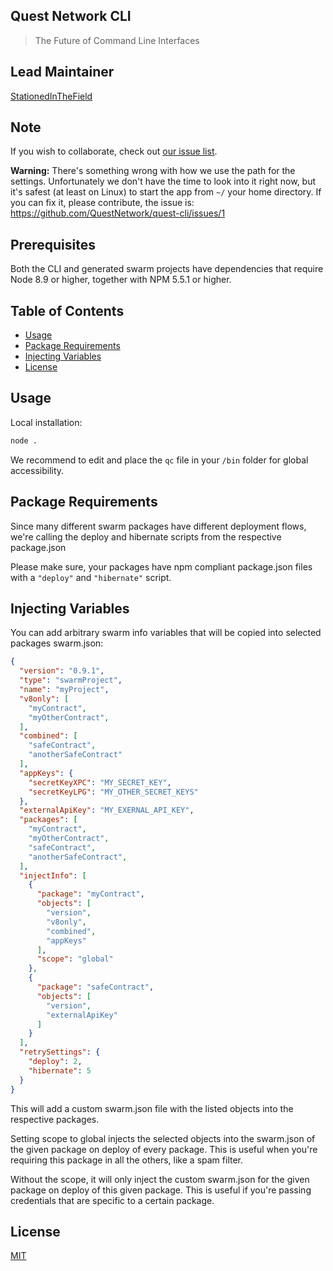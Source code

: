 ## Quest Network CLI
> The Future of Command Line Interfaces

## Lead Maintainer

[StationedInTheField](https://github.com/StationedInTheField)

## Note
If you wish to collaborate, check out [our issue list](https://github.com/QuestNetwork/quest-cli/issues).

**Warning:**
There's something wrong with how we use the path for the settings. Unfortunately we don't have the time to look into it right now, but it's safest (at least on Linux) to start the app from ```~/``` your home directory. If you can fix it, please contribute, the issue is: https://github.com/QuestNetwork/quest-cli/issues/1

## Prerequisites

Both the CLI and generated swarm projects have dependencies that require Node 8.9 or higher, together
with NPM 5.5.1 or higher.

## Table of Contents
* [Usage](#usage)
* [Package Requirements](#package-requirements)
* [Injecting Variables](#injecting-variables)
* [License](#license)

## Usage

Local installation:

```bash
node .
```

We recommend to edit and place the ```qc``` file in your ```/bin``` folder for global accessibility.

## Package Requirements

Since many different swarm packages have different deployment flows, we're calling the deploy and hibernate scripts from the respective package.json

Please make sure, your packages have npm compliant package.json files with a ```"deploy"``` and ```"hibernate"``` script.


## Injecting Variables

You can add arbitrary swarm info variables that will be copied into selected packages swarm.json:

```json
{
  "version": "0.9.1",
  "type": "swarmProject",
  "name": "myProject",
  "v8only": [
    "myContract",
    "myOtherContract",
  ],
  "combined": [
    "safeContract",
    "anotherSafeContract"
  ],
  "appKeys": {
    "secretKeyXPC": "MY_SECRET_KEY",
    "secretKeyLPG": "MY_OTHER_SECRET_KEYS"
  },
  "externalApiKey": "MY_EXERNAL_API_KEY",
  "packages": [
    "myContract",
    "myOtherContract",
    "safeContract",
    "anotherSafeContract",
  ],
  "injectInfo": [
    {
      "package": "myContract",
      "objects": [
        "version",
        "v8only",
        "combined",
        "appKeys"
      ],
      "scope": "global"
    },
    {
      "package": "safeContract",
      "objects": [
        "version",
        "externalApiKey"
      ]
    }
  ],
  "retrySettings": {
    "deploy": 2,
    "hibernate": 5
  }
}
```

This will add a custom swarm.json file with the listed objects into the respective packages.

Setting scope to global injects the selected objects into the swarm.json of the given package on deploy of every package.
This is useful when you're requiring this package in all the others, like a spam filter.

Without the scope, it will only inject the custom swarm.json for the given package on deploy of this given package.
This is useful if you're passing credentials that are specific to a certain package.

## License

[MIT](https://github.com/QuestNetwork/quest-cli/blob/master/LICENSE)
